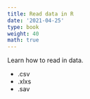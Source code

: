 ```yaml
---
title: Read data in R
date: '2021-04-25'
type: book
weight: 40
math: true
---
```


Learn how to read in data.
- .csv
- .xlxs
- .sav

<!--more-->


<!-- {{< icon name="clock" pack="fas" >}} 1-2 hours per week, for 8 weeks

## Learn

The general form of the **normal** probability density function is:

$$
f(x) = \frac{1}{\sigma \sqrt{2\pi} } e^{-\frac{1}{2}\left(\frac{x-\mu}{\sigma}\right)^2}
$$ -->

<!-- {{< callout note >}}
The parameter $\mu$ is the mean or expectation of the distribution.
$\sigma$ is its standard deviation.
The variance of the distribution is $\sigma^{2}$.
{{< /callout >}} -->

<!-- ## Quiz

{{< spoiler text="What is the parameter $\mu$?" >}}
The parameter $\mu$ is the mean or expectation of the distribution.
{{< /spoiler >}} -->
